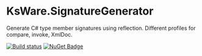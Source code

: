 # KsWare.SignatureGenerator
Generate C# type member signatures using reflection. Different profiles for compare, invoke, XmlDoc.

[![Build status](https://ci.appveyor.com/api/projects/status/93uxcbhkolkcvx0q/branch/master?svg=true)](https://ci.appveyor.com/project/KsWare/ksware-signaturegenerator/branch/master)
[![NuGet Badge](https://buildstats.info/nuget/KsWare.MSBuildTargets)](https://www.nuget.org/packages/KsWare.SignatureGenerator/)

